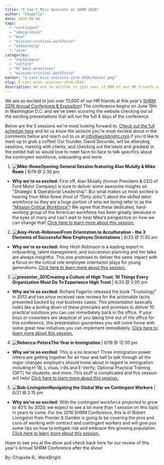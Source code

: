 ```yaml
---
title: "5 Can't Miss Sessions at SHRM 2016"
author: "Chapelle"
date: 2016-06-06
tags:
  - "contingent"
  - "immigration"
  - "mcw"
  - "mission-critical-workforce"
  - "onboarding"
  - "shrm"
categories:
  - "conference"
  - "culture"
  - "hr-best-practices"
  - "mission-critical-workforce"
banner: "5-cant-miss-sessions-shrm-2016/banner.png"
slug: 5-cant-miss-sessions-shrm-2016
description: We are so excited to join over 13,000 of our HR friends at this year's SHRM 2016 Annual Conference! Here are 5 sessions you can't miss at this year's show.
---
```

We are so excited to join over 13,000 of our HR friends at this year's [SHRM 2016 Annual Conference & Exposition](https://annual.shrm.org/)! The conference begins on June 19th in Washington D.C. and we've been scouring the website checking out all the exciting presentations that will run the full 4 days of the conference.  
  
Below are the 5 sessions we're most looking forward to. [Check out the full schedule here](https://annual.shrm.org/program) and let us know the session you're most excited about in the comments below and reach out to us at [info@workbright.com](mailto:info@workbright.com) if you'd like to meet up to grab a coffee! Our founder, David Secunda, will be attending sessions, meeting with clients, and checking out the latest and greatest in the exhibit hall so would love to meet face-to-face to talk specifics about the contingent workforce, onboarding and more.


1. **![Mike-Rowe](/images/blog/5-cant-miss-sessions-shrm-2016/Mike-Rowe.gif)Opening General Session featuring Alan Mulally & Mike Rowe** | 6/19 @ 2:30 pm
  - **Why we're so excited:** First off, Alan Mulally (former President & CEO of Ford Motor Company) is sure to deliver some awesome insights on "Strategic & Operational Leadership". But what makes us most excited is hearing from Mike Rowe (host of "Dirty Jobs") about the skilled labor workforce as they are a huge portion of who we loving refer to as the ["Mission Critical Workforce"](https://workbright.com/mcw-member-of-the-month-peter-holter/)! We agree that these dedicated, hard-working group of the American workforce has been greatly devalued in the eyes of many and can't wait to hear Mike's perspective on how we can change that! [Click here to learn more about this session.](https://annual.shrm.org/sessionplanner/session/18932)

2. **![Amy-Hirsh-Robinson](/images/blog/5-cant-miss-sessions-shrm-2016/Amy-Hirsh-Robinson.jpg)From Orientation to Acculturation - the 3 Elements of Successful New Employee Orientations** | 6/20 @ 11:30 am
  - **Why we're so excited:** Amy Hirsh Robinson is a leading expert in onboarding, talent management, and succession planning and her talks are always insightful. This one promises to deliver the same impact with a focus on the critical role employee orientation plays for young generations. [Click here to learn more about this session.](https://annual.shrm.org/sessionplanner/session/18863)

3. **![presenter_301](/images/blog/5-cant-miss-sessions-shrm-2016/presenter_301.jpg)Creating a Culture of High Trust: 10 Things Every Organization Must Do To Experience High Trust** | 6/20 @ 2:00 pm
  - **Why we're so excited:** Richard Fagerlin released the book "Trustology" in 2013 and has since received rave reviews for the actionable tactis presented backed by real business cases. This presentation basically looks like a boiling down of these principles and promises to deliver 10 practical solutions you can use immediately back in the office. If your boss or coworkers are skeptical of you taking time out of the office for this conference, this presentation gaurantees you will come home with some great new initiatives you can implement immediately. [Click here to learn more about this session.](http://www.annual.shrm.org/sessionplanner/session/18664)

4. **![Rebecca-Peters](/images/blog/5-cant-miss-sessions-shrm-2016/Rebecca-Peters.gif)The Year in Immigration** | 6/19 @ 12:30 pm
  - **Why we're so excited:** This is a no brainer! Three immigration power hitters are getting together for an hour and half to talk through all the major changes employers should know about in regard to immigration including:H-1B, L visas; I-9s and E-Verify; Optional Practical Training (OPT) for students; and more. This stuff is complicated and this session will help! [Click here to learn more about this session.](https://annual.shrm.org/sessionplanner/session/18837)

5. **![Bob-Livingston](/images/blog/5-cant-miss-sessions-shrm-2016/Bob-Livingston.gif)Navigating the Global War on Contingent Workers** | 6/21 @ 2:15 pm
  - **Why we're so excited:** With the contingent workforce projected to grow to 40% by 2020, we expect to see a lot more than 1 session on this topic in years to come. For the 2016 SHRM Conference, this is it! Robert Livingston from Procter & Gamble is going to be covering the pros and cons of working with contract and contingent workers and will give you some tips on how to mitigate risk and embrace this growing population. [Click here to learn more about this session.](https://annual.shrm.org/sessionplanner/session/18695)


  
  
Hope to see you at the show and check back here for our review of this year's Annual SHRM Conference after the show!  
  
By: Chapelle R., WorkBright  
  
  
  


  
  


  
  



